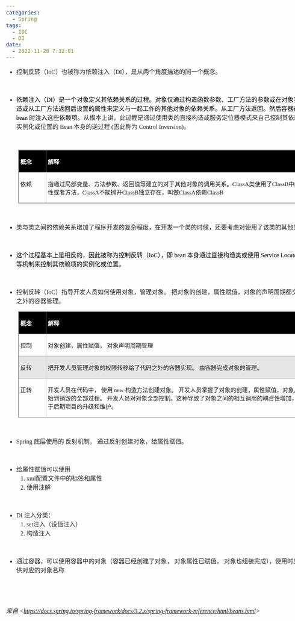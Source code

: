 ```yaml
---
categories:
  - Spring
tags:
  - IOC
  - DI
date:
  - 2022-11-28 7:32:01
---
```


<body lang=zh-CN style='font-family:"Microsoft YaHei UI";font-size:12.0pt'>
<!--StartFragment-->

<div style='direction:ltr;border-width:100%'>

<div style='direction:ltr;margin-top:0in;margin-left:0in;width:8.6465in'>

<div style='direction:ltr;margin-top:0in;margin-left:0in;width:8.6465in'>

<ul type=disc style='direction:ltr;unicode-bidi:embed;margin-top:0in;
 margin-bottom:0in'>
 <li style='margin-top:0;margin-bottom:0;vertical-align:middle;color:#24292E'><span
     style='font-family:"Microsoft YaHei UI";font-size:12.0pt' lang=zh-CN>控制反转（</span><span
     style='font-family:"Comic Sans MS";font-size:12.0pt' lang=en-US>I</span><span
     style='font-family:"Comic Sans MS";font-size:12.0pt' lang=zh-CN>oC</span><span
     style='font-family:"Microsoft YaHei UI";font-size:12.0pt' lang=zh-CN>）也被称为依赖注入（</span><span
     style='font-family:"Comic Sans MS";font-size:12.0pt' lang=zh-CN>DI</span><span
     style='font-family:"Microsoft YaHei UI";font-size:12.0pt' lang=zh-CN>），是从两个角度描述的同一个概念。</span></li>
</ul>

<p style='font-family:"Comic Sans MS";font-size:12.0pt;color:#24292E'>&nbsp;</p>

<ul type=disc style='direction:ltr;unicode-bidi:embed;margin-top:0in;
 margin-bottom:0in'>
 <li style='margin-top:0;margin-bottom:0;vertical-align:middle;color:#24292E'><span
     style='font-family:"Microsoft YaHei UI";font-size:12.0pt;color:black'>依赖注入（</span><span
     style='font-family:"Comic Sans MS";font-size:12.0pt;color:black'>DI</span><span
     style='font-family:"Microsoft YaHei UI";font-size:12.0pt;color:black'>）是一个对象定义其依赖关系的过程。对象仅通过构造函数参数、工厂方法的参数或在对象实例被构造或从工厂方法返回后设置的属性来定义与一起工作的其他对象的依赖关系。从工厂方法返回。然后容器在创建</span><span
     style='font-family:"Comic Sans MS";font-size:12.0pt;color:black'> bean </span><span
     style='font-family:"Microsoft YaHei UI";font-size:12.0pt;color:black'>时注入这些依赖项。</span><span
     style='font-family:"Microsoft YaHei UI";font-size:12.0pt;color:#24292E'>从根本上讲，此过程是通过使用类的直接构造或服务定位器模式来自己控制其依赖关系的实例化或位置的</span><span
     style='font-family:"Comic Sans MS";font-size:12.0pt;color:#24292E'> Bean </span><span
     style='font-family:"Microsoft YaHei UI";font-size:12.0pt;color:#24292E'>本身的逆过程</span><span
     style='font-family:"Comic Sans MS";font-size:12.0pt;color:#24292E'> (</span><span
     style='font-family:"Microsoft YaHei UI";font-size:12.0pt;color:#24292E'>因此称为</span><span
     style='font-family:"Comic Sans MS";font-size:12.0pt;color:#24292E'>
     Control Inversion)</span><span style='font-family:"Microsoft YaHei UI";
     font-size:12.0pt;color:#24292E'>。</span></li>
</ul>

<p style='font-family:"Comic Sans MS";font-size:12.0pt'>&nbsp;</p>

<div style='direction:ltr'>

<table border=1 cellpadding=0 cellspacing=0 valign=top style='direction:ltr;
 border-collapse:collapse;border-style:solid;border-color:#A3A3A3;border-width:
 1pt;margin-left:.3333in' title="" summary="">
 <tr>
  <td style='border-style:solid;border-color:#A3A3A3;border-width:1pt;
  background-color:black;vertical-align:top;width:.6673in;padding:2.0pt 3.0pt 2.0pt 3.0pt'>
  <p style='font-family:"Microsoft YaHei UI";font-size:11.5pt;
  color:white'><span style='font-weight:bold'>概念</span></p>
  </td>
  <td style='border-style:solid;border-color:#A3A3A3;border-width:1pt;
  background-color:black;vertical-align:top;width:7.1513in;padding:2.0pt 3.0pt 2.0pt 3.0pt'>
  <p style='font-family:"Microsoft YaHei UI";font-size:11.5pt;
  color:white'><span style='font-weight:bold'>解释</span></p>
  </td>
 </tr>
 <tr>
  <td style='border-style:solid;border-color:#A3A3A3;border-width:1pt;
  vertical-align:top;width:.6673in;padding:2.0pt 3.0pt 2.0pt 3.0pt'>
  <p style='font-family:"Microsoft YaHei UI";font-size:11.5pt'>依赖</p>
  </td>
  <td style='border-style:solid;border-color:#A3A3A3;border-width:1pt;
  vertical-align:top;width:7.2069in;padding:2.0pt 3.0pt 2.0pt 3.0pt'>
  <p style='font-size:11.5pt'><span style='font-family:"Microsoft YaHei UI"'>指通过局部变量、方法参数、返回值等建立的对于其他对象的调用关系。</span><span
  style='font-family:"Comic Sans MS"'>ClassA</span><span style='font-family:
  "Microsoft YaHei UI"'>类使用了</span><span style='font-family:"Comic Sans MS"'>ClassB</span><span
  style='font-family:"Microsoft YaHei UI"'>中的属性或者方法，</span><span
  style='font-family:"Comic Sans MS"'>ClassA</span><span style='font-family:
  "Microsoft YaHei UI"'>不能抛开</span><span style='font-family:"Comic Sans MS"'>ClassB</span><span
  style='font-family:"Microsoft YaHei UI"'>独立存在，叫做</span><span
  style='font-family:"Comic Sans MS"'>ClassA</span><span style='font-family:
  "Microsoft YaHei UI"'>依赖</span><span style='font-family:"Comic Sans MS"'>ClassB</span></p>
  </td>
 </tr>
</table>

</div>

<p style='margin-left:.375in;font-family:"Comic Sans MS";font-size:
12.0pt'>&nbsp;</p>

<ul type=disc style='direction:ltr;unicode-bidi:embed;margin-top:0in;
 margin-bottom:0in'>
 <li style='margin-top:0;margin-bottom:0;vertical-align:middle'><span
     style='font-family:"Microsoft YaHei UI";font-size:12.0pt'>类与类之间的依赖关系增加了程序开发的复杂程度，在开发一个类的时候，还要考虑对使用了该类的其他类的影响</span></li>
</ul>

<p style='margin-left:.375in;font-family:"Comic Sans MS";font-size:
12.0pt'>&nbsp;</p>

<ul type=disc style='direction:ltr;unicode-bidi:embed;margin-top:0in;
 margin-bottom:0in'>
 <li style='margin-top:0;margin-bottom:0;vertical-align:middle;color:#24292E'><span
     style='font-family:"Microsoft YaHei UI";font-size:12.0pt;color:black'>这个过程基本上是相反的，因此被称为控制反转（</span><span
     style='font-family:"Comic Sans MS";font-size:12.0pt;color:black'>IoC</span><span
     style='font-family:"Microsoft YaHei UI";font-size:12.0pt;color:black'>），即</span><span
     style='font-family:"Comic Sans MS";font-size:12.0pt;color:black'> bean </span><span
     style='font-family:"Microsoft YaHei UI";font-size:12.0pt;color:black'>本身通过直接构造类或使用</span><span
     style='font-family:"Comic Sans MS";font-size:12.0pt;color:black'> Service
     Locator </span><span style='font-family:"Microsoft YaHei UI";font-size:
     12.0pt;color:black'>模式等机制来控制其依赖项的实例化或位置。</span></li>
</ul>

<p style='font-family:"Comic Sans MS";font-size:12.0pt;color:#24292E'>&nbsp;</p>

<ul type=disc style='direction:ltr;unicode-bidi:embed;margin-top:0in;
 margin-bottom:0in'>
 <li style='margin-top:0;margin-bottom:0;vertical-align:middle;margin-top:0pt;
     margin-bottom:12pt;color:#24292E'><span style='font-family:"Microsoft YaHei UI";
     font-size:12.0pt' lang=zh-CN>控制反转（</span><span style='font-family:"Comic Sans MS";
     font-size:12.0pt' lang=en-US>I</span><span style='font-family:"Comic Sans MS";
     font-size:12.0pt' lang=zh-CN>oC</span><span style='font-family:"Microsoft YaHei UI";
     font-size:12.0pt' lang=zh-CN>）指导开发人员如何使用对象，管理对象。
     把对象的创建，属性赋值，对象的声明周期都交给代码之外的容器管理。</span></li>
</ul>

<div style='direction:ltr'>

<table border=1 cellpadding=0 cellspacing=0 valign=top style='direction:ltr;
 border-collapse:collapse;border-style:solid;border-color:#A3A3A3;border-width:
 1pt;margin-left:.3333in' title="" summary="">
 <tr>
  <td style='border-style:solid;border-color:#A3A3A3;border-width:1pt;
  background-color:black;vertical-align:top;width:.6673in;padding:2.0pt 3.0pt 2.0pt 3.0pt'>
  <p style='font-family:"Microsoft YaHei UI";font-size:11.5pt;
  color:white'><span style='font-weight:bold'>概念</span></p>
  </td>
  <td style='border-style:solid;border-color:#A3A3A3;border-width:1pt;
  background-color:black;vertical-align:top;width:7.1569in;padding:2.0pt 3.0pt 2.0pt 3.0pt'>
  <p style='font-family:"Microsoft YaHei UI";font-size:11.5pt;
  color:white'><span style='font-weight:bold'>解释</span></p>
  </td>
 </tr>
 <tr>
  <td style='border-style:solid;border-color:#A3A3A3;border-width:1pt;
  vertical-align:top;width:.6673in;padding:2.0pt 3.0pt 2.0pt 3.0pt'>
  <p style='font-family:"Microsoft YaHei UI";font-size:11.5pt'>控制</p>
  </td>
  <td style='border-style:solid;border-color:#A3A3A3;border-width:1pt;
  vertical-align:top;width:7.1569in;padding:2.0pt 3.0pt 2.0pt 3.0pt'>
  <p style='font-family:"Microsoft YaHei UI";font-size:11.5pt'>对象创建，属性赋值，
  对象声明周期管理</p>
  </td>
 </tr>
 <tr>
  <td style='border-style:solid;border-color:#A3A3A3;border-width:1pt;
  background-color:#E7E6E6;vertical-align:top;width:.6673in;padding:2.0pt 3.0pt 2.0pt 3.0pt'>
  <p style='font-family:"Microsoft YaHei UI";font-size:11.5pt'>反转</p>
  </td>
  <td style='border-style:solid;border-color:#A3A3A3;border-width:1pt;
  background-color:#E7E6E6;vertical-align:top;width:7.1569in;padding:2.0pt 3.0pt 2.0pt 3.0pt'>
  <p style='font-family:"Microsoft YaHei UI";font-size:11.5pt'>把开发人员管理对象的权限转移给了代码之外的容器实现。
  由容器完成对象的管理。</p>
  </td>
 </tr>
 <tr>
  <td style='border-style:solid;border-color:#A3A3A3;border-width:1pt;
  vertical-align:top;width:.6673in;padding:2.0pt 3.0pt 2.0pt 3.0pt'>
  <p style='font-family:"Microsoft YaHei UI";font-size:11.5pt'>正转</p>
  </td>
  <td style='border-style:solid;border-color:#A3A3A3;border-width:1pt;
  vertical-align:top;width:7.2263in;padding:2.0pt 3.0pt 2.0pt 3.0pt'>
  <p style='font-size:11.5pt'><span style='font-family:"Microsoft YaHei UI"'>开发人员在代码中，
  使用</span><span style='font-family:"Comic Sans MS"'> new </span><span
  style='font-family:"Microsoft YaHei UI"'>构造方法创建对象。
  开发人员掌握了对象的创建，属性赋值，对象从开始到销毁的全部过程。
  开发人员对对象全部控制。这种导致了对象之间的相互调用的耦合性增加，不利于后期项目的升级和维护。</span></p>
  </td>
 </tr>
</table>

</div>

<p style='margin-left:.375in;font-family:"Comic Sans MS";font-size:
12.0pt;color:#24292E'>&nbsp;</p>

<ul type=disc style='direction:ltr;unicode-bidi:embed;margin-top:0in;
 margin-bottom:0in'>
 <li style='margin-top:0;margin-bottom:0;vertical-align:middle;color:#24292E'><span
     style='font-family:"Comic Sans MS";font-size:12.0pt' lang=en-US>S</span><span
     style='font-family:"Comic Sans MS";font-size:12.0pt' lang=zh-CN>pring</span><span
     style='font-family:"Comic Sans MS";font-size:12.0pt' lang=en-US> </span><span
     style='font-family:"Microsoft YaHei UI";font-size:12.0pt' lang=zh-CN>底层使用的
     反射机制， 通过反射创建对象，给属性赋值。</span></li>
</ul>

<p style='font-family:"Comic Sans MS";font-size:12.0pt;color:#24292E'>&nbsp;</p>

<ul type=disc style='direction:ltr;unicode-bidi:embed;margin-top:0in;
 margin-bottom:0in'>
 <li style='margin-top:0;margin-bottom:0;vertical-align:middle;color:#24292E'><span
     style='font-family:"Microsoft YaHei UI";font-size:12.0pt'>给属性赋值可以使用</span></li>
 <ol type=1 style='direction:ltr;unicode-bidi:embed;margin-top:0in;margin-bottom:
  0in;font-family:"Comic Sans MS";font-size:12.0pt;font-weight:normal;
  font-style:normal'>
  <li value=1 style='margin-top:0;margin-bottom:0;vertical-align:middle;
      color:#24292E'><span style='font-family:"Comic Sans MS";font-size:12.0pt;
      font-weight:normal;font-style:normal;font-family:"Comic Sans MS";
      font-size:12.0pt'>xml</span><span style='font-family:"Microsoft YaHei UI";
      font-size:12.0pt;font-weight:normal;font-style:normal;font-family:"Microsoft YaHei UI";
      font-size:12.0pt'>配置文件中的标签和属性</span></li>
  <li style='margin-top:0;margin-bottom:0;vertical-align:middle;color:#24292E'><span
      style='font-family:"Microsoft YaHei UI";font-size:12.0pt'>使用注解</span></li>
 </ol>
</ul>

<p style='margin-left:1.125in;font-family:"Comic Sans MS";
font-size:12.0pt;color:#24292E'>&nbsp;</p>

<ul type=disc style='direction:ltr;unicode-bidi:embed;margin-top:0in;
 margin-bottom:0in'>
 <li style='margin-top:0;margin-bottom:0;vertical-align:middle;color:#24292E'><span
     style='font-family:"Comic Sans MS";font-size:12.0pt' lang=en-US>DI </span><span
     style='font-family:"Microsoft YaHei UI";font-size:12.0pt' lang=zh-CN>注入分类：</span></li>
 <ol type=1 style='direction:ltr;unicode-bidi:embed;margin-top:0in;margin-bottom:
  0in;font-family:"Comic Sans MS";font-size:12.0pt;font-weight:normal;
  font-style:normal'>
  <li value=1 style='margin-top:0;margin-bottom:0;vertical-align:middle;
      color:#24292E'><span style='font-family:"Comic Sans MS";font-size:12.0pt;
      font-weight:normal;font-style:normal;font-family:"Comic Sans MS";
      font-size:12.0pt'>set</span><span style='font-family:"Microsoft YaHei UI";
      font-size:12.0pt;font-weight:normal;font-style:normal;font-family:"Microsoft YaHei UI";
      font-size:12.0pt'>注入（设值注入）</span></li>
  <li style='margin-top:0;margin-bottom:0;vertical-align:middle;color:#24292E'><span
      style='font-family:"Microsoft YaHei UI";font-size:12.0pt'>构造注入</span></li>
 </ol>
</ul>

<p style='font-family:"Comic Sans MS";font-size:12.0pt;color:#24292E'>&nbsp;</p>

<ul type=disc style='direction:ltr;unicode-bidi:embed;margin-top:0in;
 margin-bottom:0in'>
 <li style='margin-top:0;margin-bottom:0;vertical-align:middle;color:#24292E'><span
     style='font-family:"Microsoft YaHei UI";font-size:12.0pt'>通过容器，可以使用容器中的对象（容器已经创建了对象，
     对象属性已赋值， 对象也组装完成），使用时只需要提供对应的对象名称</span></li>
</ul>

<p style='font-family:"Microsoft YaHei UI";font-size:12.0pt;
color:#24292E'>&nbsp;</p>

<p style='font-family:"Comic Sans MS";font-size:12.0pt'>&nbsp;</p>

<p><cite style='font-size:12.0pt'><span style='font-family:"Microsoft YaHei UI"'>来自</span><span
style='font-family:"Comic Sans MS"'> &lt;</span><a
href="https://docs.spring.io/spring-framework/docs/3.2.x/spring-framework-reference/html/beans.html"><span
style='font-family:"Comic Sans MS"'>https://docs.spring.io/spring-framework/docs/3.2.x/spring-framework-reference/html/beans.html</span></a><span
style='font-family:"Comic Sans MS"'>&gt; </span></cite></p>

</div>

</div>

</div>

<!--EndFragment-->
</body>

